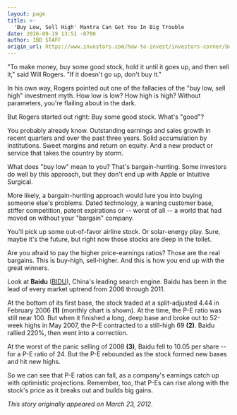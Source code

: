 ```yaml
---
layout: page
title: >-
  'Buy Low, Sell High' Mantra Can Get You In Big Trouble
date: 2016-09-19 13:51 -0700
author: IBD STAFF
origin_url: https://www.investors.com/how-to-invest/investors-corner/buy-low-sell-high-mantra-can-get-you-in-big-trouble
---
```





"To make money, buy some good stock, hold it until it goes up, and then sell it," said Will Rogers. "If it doesn't go up, don't buy it."


In his own way, Rogers pointed out one of the fallacies of the "buy low, sell high" investment myth. How low is low? How high is high? Without parameters, you're flailing about in the dark.


But Rogers started out right: Buy some good stock. What's "good"?


You probably already know. Outstanding earnings and sales growth in recent quarters and over the past three years. Solid accumulation by institutions. Sweet margins and return on equity. And a new product or service that takes the country by storm.


What does "buy low" mean to you? That's bargain-hunting. Some investors do well by this approach, but they don't end up with Apple or Intuitive Surgical.


More likely, a bargain-hunting approach would lure you into buying someone else's problems. Dated technology, a waning customer base, stiffer competition, patent expirations or -- worst of all -- a world that had moved on without your "bargain" company.


You'll pick up some out-of-favor airline stock. Or solar-energy play. Sure, maybe it's the future, but right now those stocks are deep in the toilet.


Are you afraid to pay the higher price-earnings ratios? Those are the real bargains. This is buy-high, sell-higher. And this is how you end up with the great winners.


Look at **Baidu** ([BIDU](https://research.investors.com/quote.aspx?symbol=BIDU)), China's leading search engine. Baidu has been in the lead of every market uptrend from 2006 through 2011.


At the bottom of its first base, the stock traded at a split-adjusted 4.44 in February 2006 **(1)** (monthly chart is shown). At the time, the P-E ratio was still near 100. But when it finished a long, deep base and broke out to 52-week highs in May 2007, the P-E contracted to a still-high 69 **(2)**. Baidu rallied 220%, then went into a correction.


At the worst of the panic selling of 2008 **(3)**, Baidu fell to 10.05 per share -- for a P-E ratio of 24. But the P-E rebounded as the stock formed new bases and hit new highs.


So we can see that P-E ratios can fall, as a company's earnings catch up with optimistic projections. Remember, too, that P-Es can rise along with the stock's price as it breaks out and builds big gains.


*This story originally appeared on March 23, 2012.*




